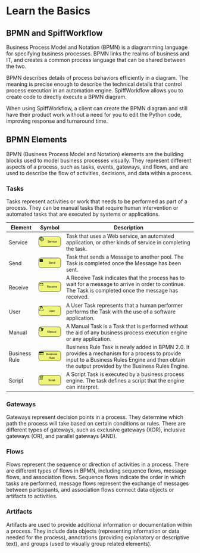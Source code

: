 # Learn the Basics

## BPMN and SpiffWorkflow

Business Process Model and Notation (BPMN) is a diagramming language for specifying business processes. BPMN links the realms of business and IT, and creates a common process language that can be shared between the two.

BPMN describes details of process behaviors efficiently in a diagram. The meaning is precise enough to describe the technical details that control process execution in an automation engine. SpiffWorkflow allows you to create code to directly execute a BPMN diagram.

When using SpiffWorkflow, a client can create the BPMN diagram and still have their product work without a need for you to edit the Python code, improving response and turnaround time.


## BPMN Elements
BPMN (Business Process Model and Notation) elements are the building blocks used to model business processes visually. They represent different aspects of a process, such as tasks, events, gateways, and flows, and are used to describe the flow of activities, decisions, and data within a process.

### Tasks
Tasks represent activities or work that needs to be performed as part of a process. They can be manual tasks that require human intervention or automated tasks that are executed by systems or applications.

| **Element**   | **Symbol**                                         | **Description**                                                                                                                                                                                    |
|---------------|----------------------------------------------------|----------------------------------------------------------------------------------------------------------------------------------------------------------------------------------------------------|
| Service       | ![Untitled](images\04-BPMN-Service-Task.png)       | Task that uses a Web service, an automated application, or other kinds of service in completing the task.                                                                                          |
| Send          | ![Untitled](images\06-BPMN-Send-Task.png)          | Task that sends a Message to another pool. The Task is completed once the Message has been sent.                                                                                                   |
| Receive       | ![Untitled](images\23-BPMN-Receive-Task.png)       | A Receive Task indicates that the process has to wait for a message to arrive in order to continue. The Task is completed once the message has received.                                           |
| User          | ![Untitled](images\08-BPMN-User-Task.png)          | A User Task represents that a human performer performs the Task with the use of a software application.                                                                                            |
| Manual        | ![Untitled](images\10-BPMN-Manual-Task.png)        | A Manual Task is a Task that is performed without the aid of any business process execution engine or any application.                                                                             |
| Business Rule | ![Untitled](images\12-BPMN-Business-Rule-Task.png) | Business Rule Task is newly added in BPMN 2.0. It provides a mechanism for a process to provide input to a Business Rules Engine and then obtain the output provided by the Business Rules Engine. |
| Script        | ![Untitled](images\14-BPMN-Script-Task.png)        | A Script Task is executed by a business process engine. The task defines a script that the engine can interpret.                                                                                   |                                                                |


### Gateways
Gateways represent decision points in a process. They determine which path the process will take based on certain conditions or rules. There are different types of gateways, such as exclusive gateways (XOR), inclusive gateways (OR), and parallel gateways (AND).

### Flows
Flows represent the sequence or direction of activities in a process. There are different types of flows in BPMN, including sequence flows, message flows, and association flows. Sequence flows indicate the order in which tasks are performed, message flows represent the exchange of messages between participants, and association flows connect data objects or artifacts to activities.

### Artifacts
Artifacts are used to provide additional information or documentation within a process. They include data objects (representing information or data needed for the process), annotations (providing explanatory or descriptive text), and groups (used to visually group related elements).

[def]: images/Untitled_2.png